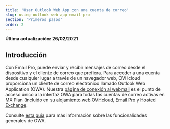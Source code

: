 ```yaml
---
title: 'Usar Outlook Web App con una cuenta de correo'
slug: using-outlook-web-app-email-pro
section: 'Primeros pasos'
order: 2
---
```


**Última actualización: 26/02/2021**

## Introducción

Con Email Pro, puede enviar y recibir mensajes de correo desde el dispositivo y el cliente de correo que prefiera. Para acceder a una cuenta desde cualquier lugar a través de un navegador web, OVHcloud proporciona un cliente de correo electrónico llamado Outlook Web Application (OWA). Nuestra [página de conexión al webmail](https://www.ovhcloud.com/es-es/mail/) es el punto de acceso único a la interfaz OWA para todas las cuentas de correo activas en MX Plan (incluido en su [alojamiento web OVHcloud](https://www.ovhcloud.com/es-es/web-hosting/), [Email Pro](https://www.ovhcloud.com/es-es/emails/email-pro/) y [Hosted Exchange](https://www.ovhcloud.com/es-es/emails/hosted-exchange/).

Consulte [esta guía](https://docs.ovh.com/es/microsoft-collaborative-solutions/exchange_2016_guia_de_uso_de_outlook_web_app/) para más información sobre las funcionalidades generales de OWA.
